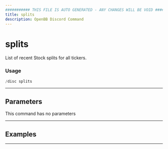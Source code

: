 ```yaml
---
########### THIS FILE IS AUTO GENERATED - ANY CHANGES WILL BE VOID ###########
title: splits
description: OpenBB Discord Command
---
```


# splits

List of recent Stock splits for all tickers.

### Usage

```python wordwrap
/disc splits
```

---

## Parameters

This command has no parameters



---

## Examples


---
